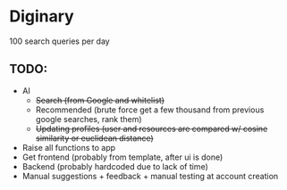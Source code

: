# Diginary
100 search queries per day

## TODO:
- AI
  - ~~Search (from Google and whitelist)~~
  - Recommended (brute force get a few thousand from previous google searches, rank them)
  - ~~Updating profiles (user and resources are compared w/ cosine similarity or euclidean distance)~~
- Raise all functions to app
- Get frontend (probably from template, after ui is done)
- Backend (probably hardcoded due to lack of time)
- Manual suggestions + feedback + manual testing at account creation
